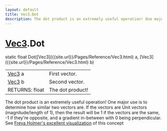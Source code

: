 ```yaml
---
layout: default
title: Vec3.Dot
description: The dot product is an extremely useful operation! One major use is to determine how similar two vectors are. If the vectors are Unit vectors (magnitude/length of 1), then the result will be 1 if the vectors are the same, -1 if they're opposite, and a gradient in-between with 0 being perpendicular. See [Freya Holmer's excellent visualization](https.//twitter.com/FreyaHolmer/status/1200807790580768768) of this concept
---
```

# [Vec3]({{site.url}}/Pages/Reference/Vec3.html).Dot

<div class='signature' markdown='1'>
static float Dot([Vec3]({{site.url}}/Pages/Reference/Vec3.html) a, [Vec3]({{site.url}}/Pages/Reference/Vec3.html) b)
</div>

|  |  |
|--|--|
|[Vec3]({{site.url}}/Pages/Reference/Vec3.html) a|First vector.|
|[Vec3]({{site.url}}/Pages/Reference/Vec3.html) b|Second vector.|
|RETURNS: float|The dot product!|

The dot product is an extremely useful operation! One
major use is to determine how similar two vectors are. If the
vectors are Unit vectors (magnitude/length of 1), then the result
will be 1 if the vectors are the same, -1 if they're opposite,
and a gradient in-between with 0 being perpendicular. See
[Freya Holmer's excellent visualization](https://twitter.com/FreyaHolmer/status/1200807790580768768)
of this concept



